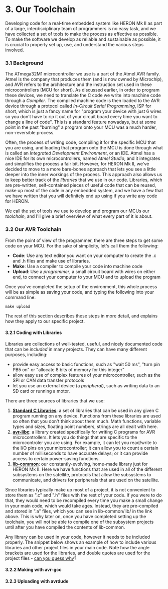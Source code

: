 # 3. Our Toolchain

Developing code for a real-time embedded system like HERON Mk II as part of a large, interdisciplinary team of programmers is no easy task, and we have collected a set of tools to make the process as effective as possible. To make the software we develop as reliable and sustainable as possible, it is crucial to properly set up, use, and understand the various steps involved.

### 3.1 Background

The ATmega32M1 microcontroller we use is a part of the Atmel AVR family. Atmel is the company that produces them \(and is now owned by Microchip\), and AVR refers to the architecture and the instruction set used in these microcontrollers \(MCU for short\). As discussed earlier, in order to program these devices, we need to translate the C code we write into machine code through a _Compiler_. The compiled machine code is then loaded to the AVR device through a protocol called _In-Circuit Serial Programming_, ISP for short, which is just a fancy name for "program your device with just 6 wires so you don't have to rip it out of your circuit board every time you want to change a line of code". This is a standard feature nowadays, but at some point in the past "burning" a program onto your MCU was a much harder, non-reversible process.

Often, the process of writing code, compiling it for the specific MCU that you are using, and loading that program onto the MCU is done through what is called an _Integrated Development Environment_, or an IDE. Atmel has a nice IDE for its own microcontrollers, named _Atmel Studio_, and it integrates and simplifies the process a fair bit. However, for HERON Mk II, we've decided to move to a more bare-bones approach that lets you see a little deeper into the inner workings of the process. This approach also allows us to keep better track of the _libraries_ that we use in our code. Libraries, which are pre-written, self-contained pieces of useful code that can be reused, make up most of the code in any embedded system, and we have a few that we have written that you will definitely end up using if you write any code for HERON.

We call the set of tools we use to develop and program our MCUs our _toolchain_, and I'll give a brief overview of what every part of it is about.

### 3.2 Our AVR Toolchain

From the point of view of the programmer, there are three steps to get some code on your MCU. For the sake of simplicity, let's call them the following:

* **Code**: Use any text editor you want on your computer to create the .c and .h files and make use of libraries.
* **Make**: Use a compiler to compile your code into machine code
* **Upload**: Use a _programmer_, a small circuit board with wires on either end, to connect your computer to your MCU and to upload the program 

Once you've completed the setup of the environment, this whole process will be as simple as saving your code, and typing the following into your command line:

```
make upload
```

The rest of this section describes these steps in more detail, and explains how they apply to our specific project.

#### 3.2.1 Coding with Libraries

Libraries are collections of well-tested, useful, and nicely documented code that can be _included_ in many projects. They can have many different purposes, including:

* provide easy access to basic functions, such as "wait 50 ms", "turn pin PB5 on" or "allocate 8 bits of memory for this integer"
* allow easy use of complex features of your microcontroller, such as the SPI or CAN data transfer protocols
* let you use an external device \(a _peripheral_\), such as writing data to an SD card or running a motor.

There are three sources of libraries that we use:

1. [**Standard C Libraries**](https://en.wikipedia.org/wiki/C_standard_library): a set of libraries that can be used in any given C program running on any device. Functions from these libraries are used so often that you don't think about them much. Math functions, variable types and sizes, floating point numbers, strings are all dealt with here.
2. [**avr-libc**](http://www.nongnu.org/avr-libc/user-manual/overview.html): a library created specifically for writing C programs for AVR microcontrollers. It lets you do things that are specific to the microcontroler you are using. For example, it can let you read/write to the I/O pins on your microcontroller; it can allow you to count a certain number of milliseconds to have accurate delays; or it can provide access to certain power-saving functions.
3. [**lib-common**](https://github.com/HeronmkII/lib-common): our constantly-evolving, home-made library just for HERON Mk II. Here we have functions that are used in all of the different subsystems on the satellite, protocols that allow the subsystems to communicate, and drivers for peripherals that are used on the satellite.

Since libraries typically make up most of a project, it is not convenient to store them as ".c" and ".h" files with the rest of your code. If you were to do that, they would need to be recompiled every time you make a small change in your main code, which would take ages. Instead, they are pre-compiled and stored in ".a" files, which you can see in lib-common/lib/ in the link above. This is why later on, once you have completed setting up the toolchain, you will not be able to compile one of the subsystem projects until after you have compiled the contents of lib-common.

Any library can be used in your code, however it needs to be included properly. The snippet below shows an example of how to include various libraries and other project files in your main code. Note how the angle brackets are used for the libraries, and double quotes are used for the project files - [can you guess why](https://stackoverflow.com/questions/3162030/difference-between-angle-bracket-and-double-quotes-while-including-heade)?



#### 3.2.2 Making with avr-gcc

#### 3.2.3 Uploading with avrdude



